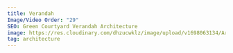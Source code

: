 ```yaml
---
title: Verandah
Image/Video Order: "29"
SEO: Green Courtyard Verandah Architecture
image: https://res.cloudinary.com/dhzucwklz/image/upload/v1698063134/Architecture/DSC_0590-2lowres_dzlxiy.jpg
tag: architecture
---
```

